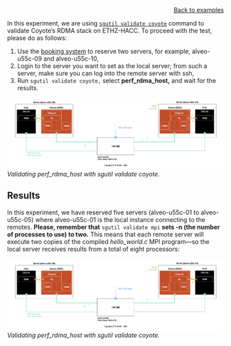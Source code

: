 <div id="readme" class="Box-body readme blob js-code-block-container">
<article class="markdown-body entry-content p-3 p-md-6" itemprop="text">
<p align="right">
<a href="https://github.com/fpgasystems/sgrt/blob/main/examples.md#examples">Back to examples</a>
</p>

In this experiment, we are using [`sgutil validate coyote`](../cli/manual/sgutil-validate-coyote.md#sgutil-validate-coyote) command to validate Coyote’s RDMA stack on ETHZ-HACC. To proceed with the test, please do as follows:

1. Use the [booking system](https://alveo-booking.ethz.ch/login.php) to reserve two servers, for example, alveo-u55c-09 and alveo-u55c-10,
2. Login to the server you want to set as the local server; from such a server, make sure you can log into the remote server with ssh,
3. Run ```sgutil validate coyote,``` select **perf_rdma_host,** and wait for the results.

![Validating perf_rdma_host with sgutil validate coyote.](./sgutil-validate-coyote-perf_rdma_host.png "Validating perf_rdma_host with sgutil validate coyote.")
*Validating perf_rdma_host with sgutil validate coyote.*

## Results
In this experiment, we have reserved five servers (alveo-u55c-01 to alveo-u55c-05) where alveo-u55c-01 is the local instance connecting to the remotes. **Please, remember that** ```sgutil validate mpi``` **sets -n (the number of processes to use) to two.** This means that each remote server will execute two copies of the compiled *hello_world.c* MPI program—so the local server receives results from a total of eight processors:

![Validating perf_rdma_host with sgutil validate coyote.](./sgutil-validate-coyote-perf_rdma_host.png "Validating perf_rdma_host with sgutil validate coyote.")
*Validating perf_rdma_host with sgutil validate coyote.*